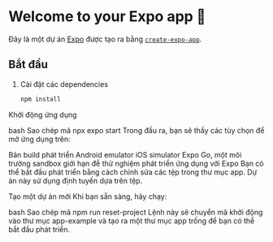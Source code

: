 # Welcome to your Expo app 👋

Đây là một dự án [Expo](https://expo.dev) được tạo ra bằng [`create-expo-app`](https://www.npmjs.com/package/create-expo-app).

## Bắt đầu

1. Cài đặt các dependencies

   ```bash
   npm install
Khởi động ứng dụng

bash
Sao chép mã
npx expo start
Trong đầu ra, bạn sẽ thấy các tùy chọn để mở ứng dụng trên:

Bản build phát triển
Android emulator
iOS simulator
Expo Go, một môi trường sandbox giới hạn để thử nghiệm phát triển ứng dụng với Expo
Bạn có thể bắt đầu phát triển bằng cách chỉnh sửa các tệp trong thư mục app. Dự án này sử dụng định tuyến dựa trên tệp.

Tạo một dự án mới
Khi bạn sẵn sàng, hãy chạy:

bash
Sao chép mã
npm run reset-project
Lệnh này sẽ chuyển mã khởi động vào thư mục app-example và tạo ra một thư mục app trống để bạn có thể bắt đầu phát triển.
